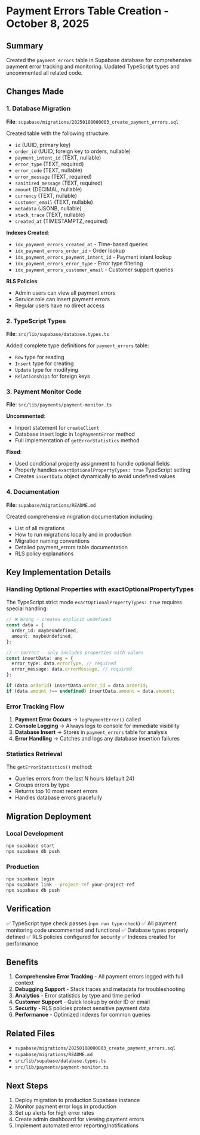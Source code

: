 # Payment Errors Table Creation - October 8, 2025

## Summary
Created the `payment_errors` table in Supabase database for comprehensive payment error tracking and monitoring. Updated TypeScript types and uncommented all related code.

## Changes Made

### 1. Database Migration
**File**: `supabase/migrations/20250108000003_create_payment_errors.sql`

Created table with the following structure:
- `id` (UUID, primary key)
- `order_id` (UUID, foreign key to orders, nullable)
- `payment_intent_id` (TEXT, nullable)
- `error_type` (TEXT, required)
- `error_code` (TEXT, nullable)
- `error_message` (TEXT, required)
- `sanitized_message` (TEXT, required)
- `amount` (DECIMAL, nullable)
- `currency` (TEXT, nullable)
- `customer_email` (TEXT, nullable)
- `metadata` (JSONB, nullable)
- `stack_trace` (TEXT, nullable)
- `created_at` (TIMESTAMPTZ, required)

**Indexes Created**:
- `idx_payment_errors_created_at` - Time-based queries
- `idx_payment_errors_order_id` - Order lookup
- `idx_payment_errors_payment_intent_id` - Payment intent lookup
- `idx_payment_errors_error_type` - Error type filtering
- `idx_payment_errors_customer_email` - Customer support queries

**RLS Policies**:
- Admin users can view all payment errors
- Service role can insert payment errors
- Regular users have no direct access

### 2. TypeScript Types
**File**: `src/lib/supabase/database.types.ts`

Added complete type definitions for `payment_errors` table:
- `Row` type for reading
- `Insert` type for creating
- `Update` type for modifying
- `Relationships` for foreign keys

### 3. Payment Monitor Code
**File**: `src/lib/payments/payment-monitor.ts`

**Uncommented**:
- Import statement for `createClient`
- Database insert logic in `logPaymentError` method
- Full implementation of `getErrorStatistics` method

**Fixed**:
- Used conditional property assignment to handle optional fields
- Properly handles `exactOptionalPropertyTypes: true` TypeScript setting
- Creates `insertData` object dynamically to avoid undefined values

### 4. Documentation
**File**: `supabase/migrations/README.md`

Created comprehensive migration documentation including:
- List of all migrations
- How to run migrations locally and in production
- Migration naming conventions
- Detailed payment_errors table documentation
- RLS policy explanations

## Key Implementation Details

### Handling Optional Properties with exactOptionalPropertyTypes

The TypeScript strict mode `exactOptionalPropertyTypes: true` requires special handling:

```typescript
// ❌ Wrong - creates explicit undefined
const data = {
  order_id: maybeUndefined,
  amount: maybeUndefined,
};

// ✅ Correct - only includes properties with values
const insertData: any = {
  error_type: data.errorType, // required
  error_message: data.errorMessage, // required
};

if (data.orderId) insertData.order_id = data.orderId;
if (data.amount !== undefined) insertData.amount = data.amount;
```

### Error Tracking Flow

1. **Payment Error Occurs** → `logPaymentError()` called
2. **Console Logging** → Always logs to console for immediate visibility
3. **Database Insert** → Stores in `payment_errors` table for analysis
4. **Error Handling** → Catches and logs any database insertion failures

### Statistics Retrieval

The `getErrorStatistics()` method:
- Queries errors from the last N hours (default 24)
- Groups errors by type
- Returns top 10 most recent errors
- Handles database errors gracefully

## Migration Deployment

### Local Development
```bash
npx supabase start
npx supabase db push
```

### Production
```bash
npx supabase login
npx supabase link --project-ref your-project-ref
npx supabase db push
```

## Verification

✅ TypeScript type check passes (`npm run type-check`)
✅ All payment monitoring code uncommented and functional
✅ Database types properly defined
✅ RLS policies configured for security
✅ Indexes created for performance

## Benefits

1. **Comprehensive Error Tracking** - All payment errors logged with full context
2. **Debugging Support** - Stack traces and metadata for troubleshooting
3. **Analytics** - Error statistics by type and time period
4. **Customer Support** - Quick lookup by order ID or email
5. **Security** - RLS policies protect sensitive payment data
6. **Performance** - Optimized indexes for common queries

## Related Files

- `supabase/migrations/20250108000003_create_payment_errors.sql`
- `supabase/migrations/README.md`
- `src/lib/supabase/database.types.ts`
- `src/lib/payments/payment-monitor.ts`

## Next Steps

1. Deploy migration to production Supabase instance
2. Monitor payment error logs in production
3. Set up alerts for high error rates
4. Create admin dashboard for viewing payment errors
5. Implement automated error reporting/notifications
